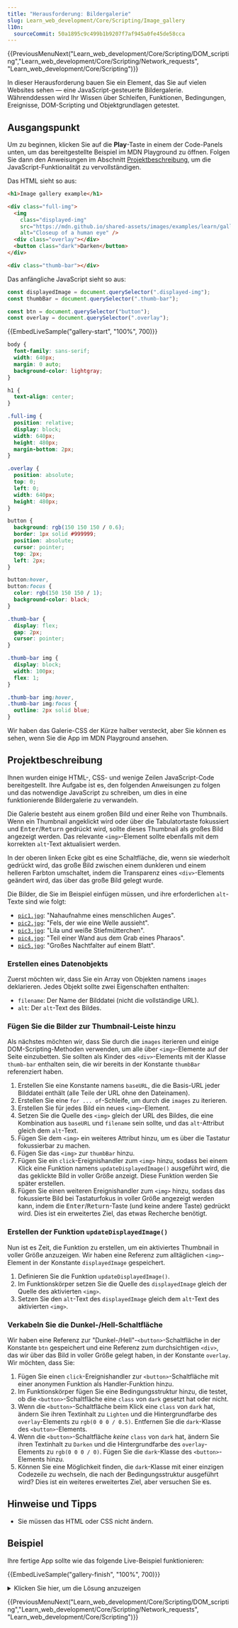 ```yaml
---
title: "Herausforderung: Bildergalerie"
slug: Learn_web_development/Core/Scripting/Image_gallery
l10n:
  sourceCommit: 50a1895c9c499b1b9207f7af945a0fe45de58cca
---
```


{{PreviousMenuNext("Learn_web_development/Core/Scripting/DOM_scripting","Learn_web_development/Core/Scripting/Network_requests", "Learn_web_development/Core/Scripting")}}

In dieser Herausforderung bauen Sie ein Element, das Sie auf vielen Websites sehen — eine JavaScript-gesteuerte Bildergalerie. Währenddessen wird Ihr Wissen über Schleifen, Funktionen, Bedingungen, Ereignisse, DOM-Scripting und Objektgrundlagen getestet.

## Ausgangspunkt

Um zu beginnen, klicken Sie auf die **Play**-Taste in einem der Code-Panels unten, um das bereitgestellte Beispiel im MDN Playground zu öffnen. Folgen Sie dann den Anweisungen im Abschnitt [Projektbeschreibung](#projektbeschreibung), um die JavaScript-Funktionalität zu vervollständigen.

Das HTML sieht so aus:

```html live-sample___gallery-start live-sample___gallery-finish
<h1>Image gallery example</h1>

<div class="full-img">
  <img
    class="displayed-img"
    src="https://mdn.github.io/shared-assets/images/examples/learn/gallery/pic1.jpg"
    alt="Closeup of a human eye" />
  <div class="overlay"></div>
  <button class="dark">Darken</button>
</div>

<div class="thumb-bar"></div>
```

Das anfängliche JavaScript sieht so aus:

```js live-sample___gallery-start
const displayedImage = document.querySelector(".displayed-img");
const thumbBar = document.querySelector(".thumb-bar");

const btn = document.querySelector("button");
const overlay = document.querySelector(".overlay");
```

{{EmbedLiveSample("gallery-start", "100%", 700)}}

```css hidden live-sample___gallery-start live-sample___gallery-finish
body {
  font-family: sans-serif;
  width: 640px;
  margin: 0 auto;
  background-color: lightgray;
}

h1 {
  text-align: center;
}

.full-img {
  position: relative;
  display: block;
  width: 640px;
  height: 480px;
  margin-bottom: 2px;
}

.overlay {
  position: absolute;
  top: 0;
  left: 0;
  width: 640px;
  height: 480px;
}

button {
  background: rgb(150 150 150 / 0.6);
  border: 1px solid #999999;
  position: absolute;
  cursor: pointer;
  top: 2px;
  left: 2px;
}

button:hover,
button:focus {
  color: rgb(150 150 150 / 1);
  background-color: black;
}

.thumb-bar {
  display: flex;
  gap: 2px;
  cursor: pointer;
}

.thumb-bar img {
  display: block;
  width: 100px;
  flex: 1;
}

.thumb-bar img:hover,
.thumb-bar img:focus {
  outline: 2px solid blue;
}
```

Wir haben das Galerie-CSS der Kürze halber versteckt, aber Sie können es sehen, wenn Sie die App im MDN Playground ansehen.

## Projektbeschreibung

Ihnen wurden einige HTML-, CSS- und wenige Zeilen JavaScript-Code bereitgestellt. Ihre Aufgabe ist es, den folgenden Anweisungen zu folgen und das notwendige JavaScript zu schreiben, um dies in eine funktionierende Bildergalerie zu verwandeln.

Die Galerie besteht aus einem großen Bild und einer Reihe von Thumbnails. Wenn ein Thumbnail angeklickt wird oder über die Tabulatortaste fokussiert und <kbd>Enter</kbd>/<kbd>Return</kbd> gedrückt wird, sollte dieses Thumbnail als großes Bild angezeigt werden. Das relevante `<img>`-Element sollte ebenfalls mit dem korrekten `alt`-Text aktualisiert werden.

In der oberen linken Ecke gibt es eine Schaltfläche, die, wenn sie wiederholt gedrückt wird, das große Bild zwischen einem dunkleren und einem helleren Farbton umschaltet, indem die Transparenz eines `<div>`-Elements geändert wird, das über das große Bild gelegt wurde.

Die Bilder, die Sie im Beispiel einfügen müssen, und ihre erforderlichen `alt`-Texte sind wie folgt:

- [`pic1.jpg`](https://mdn.github.io/shared-assets/images/examples/learn/gallery/pic1.jpg): "Nahaufnahme eines menschlichen Auges".
- [`pic2.jpg`](https://mdn.github.io/shared-assets/images/examples/learn/gallery/pic2.jpg): "Fels, der wie eine Welle aussieht".
- [`pic3.jpg`](https://mdn.github.io/shared-assets/images/examples/learn/gallery/pic3.jpg): "Lila und weiße Stiefmütterchen".
- [`pic4.jpg`](https://mdn.github.io/shared-assets/images/examples/learn/gallery/pic4.jpg): "Teil einer Wand aus dem Grab eines Pharaos".
- [`pic5.jpg`](https://mdn.github.io/shared-assets/images/examples/learn/gallery/pic5.jpg): "Großes Nachtfalter auf einem Blatt".

### Erstellen eines Datenobjekts

Zuerst möchten wir, dass Sie ein Array von Objekten namens `images` deklarieren. Jedes Objekt sollte zwei Eigenschaften enthalten:

- `filename`: Der Name der Bilddatei (nicht die vollständige URL).
- `alt`: Der `alt`-Text des Bildes.

### Fügen Sie die Bilder zur Thumbnail-Leiste hinzu

Als nächstes möchten wir, dass Sie durch die `images` iterieren und einige DOM-Scripting-Methoden verwenden, um alle über `<img>`-Elemente auf der Seite einzubetten. Sie sollten als Kinder des `<div>`-Elements mit der Klasse `thumb-bar` enthalten sein, die wir bereits in der Konstante `thumbBar` referenziert haben.

1. Erstellen Sie eine Konstante namens `baseURL`, die die Basis-URL jeder Bilddatei enthält (alle Teile der URL ohne den Dateinamen).
2. Erstellen Sie eine `for ... of`-Schleife, um durch die `images` zu iterieren.
3. Erstellen Sie für jedes Bild ein neues `<img>`-Element.
4. Setzen Sie die Quelle des `<img>` gleich der URL des Bildes, die eine Kombination aus `baseURL` und `filename` sein sollte, und das `alt`-Attribut gleich dem `alt`-Text.
5. Fügen Sie dem `<img>` ein weiteres Attribut hinzu, um es über die Tastatur fokussierbar zu machen.
6. Fügen Sie das `<img>` zur `thumbBar` hinzu.
7. Fügen Sie ein `click`-Ereignishandler zum `<img>` hinzu, sodass bei einem Klick eine Funktion namens `updateDisplayedImage()` ausgeführt wird, die das geklickte Bild in voller Größe anzeigt. Diese Funktion werden Sie später erstellen.
8. Fügen Sie einen weiteren Ereignishandler zum `<img>` hinzu, sodass das fokussierte Bild bei Tastaturfokus in voller Größe angezeigt werden kann, indem die <kbd>Enter</kbd>/<kbd>Return</kbd>-Taste (und keine andere Taste) gedrückt wird. Dies ist ein erweitertes Ziel, das etwas Recherche benötigt.

### Erstellen der Funktion `updateDisplayedImage()`

Nun ist es Zeit, die Funktion zu erstellen, um ein aktiviertes Thumbnail in voller Größe anzuzeigen. Wir haben eine Referenz zum alltäglichen `<img>`-Element in der Konstante `displayedImage` gespeichert.

1. Definieren Sie die Funktion `updateDisplayedImage()`.
2. Im Funktionskörper setzen Sie die Quelle des `displayedImage` gleich der Quelle des aktivierten `<img>`.
3. Setzen Sie den `alt`-Text des `displayedImage` gleich dem `alt`-Text des aktivierten `<img>`.

### Verkabeln Sie die Dunkel-/Hell-Schaltfläche

Wir haben eine Referenz zur "Dunkel-/Hell"-`<button>`-Schaltfläche in der Konstante `btn` gespeichert und eine Referenz zum durchsichtigen `<div>`, das wir über das Bild in voller Größe gelegt haben, in der Konstante `overlay`. Wir möchten, dass Sie:

1. Fügen Sie einen `click`-Ereignishandler zur `<button>`-Schaltfläche mit einer anonymen Funktion als Handler-Funktion hinzu.
2. Im Funktionskörper fügen Sie eine Bedingungsstruktur hinzu, die testet, ob die `<button>`-Schaltfläche eine `class` von `dark` gesetzt hat oder nicht.
3. Wenn die `<button>`-Schaltfläche beim Klick eine `class` von `dark` hat, ändern Sie ihren Textinhalt zu `Lighten` und die Hintergrundfarbe des `overlay`-Elements zu `rgb(0 0 0 / 0.5)`. Entfernen Sie die `dark`-Klasse des `<button>`-Elements.
4. Wenn die `<button>`-Schaltfläche _keine_ `class` von `dark` hat, ändern Sie ihren Textinhalt zu `Darken` und die Hintergrundfarbe des `overlay`-Elements zu `rgb(0 0 0 / 0)`. Fügen Sie die `dark`-Klasse des `<button>`-Elements hinzu.
5. Können Sie eine Möglichkeit finden, die `dark`-Klasse mit einer einzigen Codezeile zu wechseln, die nach der Bedingungsstruktur ausgeführt wird? Dies ist ein weiteres erweitertes Ziel, aber versuchen Sie es.

## Hinweise und Tipps

- Sie müssen das HTML oder CSS nicht ändern.

## Beispiel

Ihre fertige App sollte wie das folgende Live-Beispiel funktionieren:

{{EmbedLiveSample("gallery-finish", "100%", 700)}}

<details>
<summary>Klicken Sie hier, um die Lösung anzuzeigen</summary>

Das fertige JavaScript sollte ungefähr so aussehen:

```js live-sample___gallery-finish
const displayedImage = document.querySelector(".displayed-img");
const thumbBar = document.querySelector(".thumb-bar");

const btn = document.querySelector("button");
const overlay = document.querySelector(".overlay");

// Solution: Create a data object

const images = [
  { filename: "pic1.jpg", alt: "Closeup of a human eye" },
  { filename: "pic2.jpg", alt: "Rock that looks like a wave" },
  { filename: "pic3.jpg", alt: "Purple and white pansies" },
  { filename: "pic4.jpg", alt: "Section of wall from a pharaoh's tomb" },
  { filename: "pic5.jpg", alt: "Large moth on a leaf" },
];

// Solution: Loop through the images

// Create a baseURL constant containing the baseURL of the images
const baseURL =
  "https://mdn.github.io/shared-assets/images/examples/learn/gallery/";

// Loop through the images using a for...of loop
for (const image of images) {
  // Create a new image element
  const newImage = document.createElement("img");
  // Set the source and alt text for the image
  newImage.src = `${baseURL}${image.filename}`;
  newImage.alt = image.alt;
  // Make the image focusable via the keyboard
  newImage.tabIndex = "0";
  // Append the image as a child of the thumbBar
  thumbBar.appendChild(newImage);
  // Update the display to show the image full size when a thumb is clicked
  newImage.addEventListener("click", updateDisplayedImage);
  // Update the display to show the image full size when the "Enter" key
  // is pressed after it has been focused
  newImage.addEventListener("keydown", (e) => {
    if (e.code === "Enter") {
      updateDisplayedImage(e);
    }
  });
}

// Solution: Create the updateDisplayedImage() function

function updateDisplayedImage(e) {
  displayedImage.src = e.target.src;
  displayedImage.alt = e.target.alt;
}

// Solution: Wire up the Darken/Lighten button

// Add a click event listener on the button
btn.addEventListener("click", () => {
  // If the button has a "dark" class set,
  // change text to "Lighten" and make the overlay darker
  if (btn.classList.contains("dark")) {
    btn.textContent = "Lighten";
    overlay.style.backgroundColor = "rgb(0 0 0 / 0.5)";
  } else {
    // Else, change text to "Darken" and make
    // the overlay lighter
    btn.textContent = "Darken";
    overlay.style.backgroundColor = "rgb(0 0 0 / 0)";
  }
  // Toggle the class ready for the next button press
  btn.classList.toggle("dark");
});
```

</details>

{{PreviousMenuNext("Learn_web_development/Core/Scripting/DOM_scripting","Learn_web_development/Core/Scripting/Network_requests", "Learn_web_development/Core/Scripting")}}
